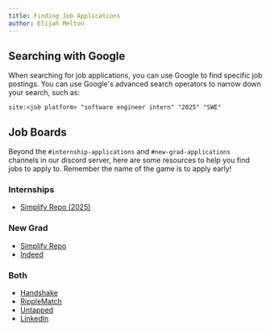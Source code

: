 ```yaml
---
title: Finding Job Applications
author: Elijah Melton
---
```


## Searching with Google

When searching for job applications, you can use Google to find specific job postings. You can use Google's advanced search operators to narrow down your search, such as:

```
site:<job platform> "software engineer intern" "2025" "SWE"
```


## Job Boards

Beyond the `#internship-applications` and `#new-grad-applications` channels in our discord server, here are some resources to help you find jobs to apply to. Remember the name of the game is to apply early!

### Internships

- [Simplify Repo (2025)](https://github.com/SimplifyJobs/Summer2025-Internships)

### New Grad

- [Simplify Repo](https://github.com/SimplifyJobs/New-Grad-Positions)
- [Indeed](https://www.indeed.com/)

### Both

- [Handshake](https://joinhandshake.com/)
- [RippleMatch](https://ripplematch.com/jobs/)
- [Untapped](https://untapped.io/)
- [LinkedIn](https://www.linkedin.com/)
